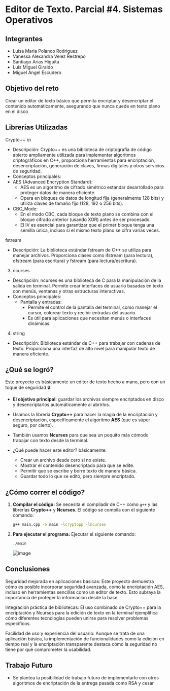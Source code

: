 # Editor de Texto. Parcial #4. Sistemas Operativos

## Integrantes
- Luisa Maria Polanco Rodriguez
- Vanessa Alexandra Velez Restrepo
- Santiago Arias Higuita
- Luis Miguel Giraldo
- Miguel Angel Escudero

## Objetivo del reto
Crear un editor de texto básico que permita encriptar y desencriptar el contenido automáticamente, asegurando que nunca quede en texto plano en el disco

## Librerias Utilizadas

Crypto++ \n
- Descripción: Crypto++ es una biblioteca de criptografía de código abierto ampliamente utilizada para implementar algoritmos criptográficos en C++, proporciona herramientas para encriptación, desencriptación, generación de claves, firmas digitales y otros servicios de seguridad.
- Conceptos principales:
 - AES (Advanced Encryption Standard):
   - AES es un algoritmo de cifrado simétrico estándar desarrollado para proteger datos de manera eficiente.
   - Opera en bloques de datos de longitud fija (generalmente 128 bits) y utiliza claves de tamaño fijo (128, 192 o 256 bits).
 - CBC_Mode:
   - En el modo CBC, cada bloque de texto plano se combina con el bloque cifrado anterior (usando XOR) antes de ser procesado.
   - El IV es esencial para garantizar que el primer bloque tenga una semilla única, incluso si el mismo texto plano se cifra varias veces.

fstream
- Descripción: La biblioteca estándar fstream de C++ se utiliza para manejar archivos. Proporciona clases como ifstream (para lectura), ofstream (para escritura) y fstream (para lectura/escritura).

3. ncurses
- Descripción: ncurses es una biblioteca de C para la manipulación de la salida en terminal. Permite crear interfaces de usuario basadas en texto con menús, ventanas y otras estructuras interactivas.
- Conceptos principales:
  - Pantalla y entradas:
    - Permite el control de la pantalla del terminal, como manejar el cursor, colorear texto y recibir entradas del usuario.
    - Es útil para aplicaciones que necesitan menús o interfaces dinámicas.

4. string
- Descripción: Biblioteca estándar de C++ para trabajar con cadenas de texto. Proporciona una interfaz de alto nivel para manipular texto de manera eficiente.

## ¿Qué se logró?
Este proyecto es básicamente un editor de texto hecho a mano, pero con un toque de seguridad 🔒. 
- **El objetivo principal**: guardar los archivos siempre encriptados en disco y desencriptarlos automáticamente al abrirlos.
- Usamos la librería **Crypto++** para hacer la magia de la encriptación y desencriptación, específicamente el algoritmo **AES** (que es súper seguro, por cierto).
- También usamos **Ncurses** para que sea un poquito más cómodo trabajar con texto desde la terminal.
  
- ¿Qué puede hacer este editor? básicamente:
  - Crear un archivo desde cero si no existe.
  - Mostrar el contenido desencriptado para que se edite.
  - Permitir que se escribe y borre texto de manera básica.
  - Guardar todo lo que se editó, pero siempre encriptado.


## ¿Cómo correr el código?

1. **Compilar el código:**
   Se necesita el compliadir de C++ como `g++` y las librerías **Crypto++** y **Ncurses**. El código se compila con el siguiente comando:
   ```bash
   g++ main.cpp -o main -lcryptopp -lncurses
   ```

2. **Para ejecutar el programa:**
   Ejecutar el siguiente comando:
   ```bash
   ./main
   ```
   ![image](https://github.com/user-attachments/assets/8f7d26cf-587e-41b6-b0bb-01383085c64a)

## Conclusiones

Seguridad mejorada en aplicaciones básicas: Este proyecto demuestra cómo es posible incorporar seguridad avanzada, como la encriptación AES, incluso en herramientas sencillas como un editor de texto. Esto subraya la importancia de proteger la información desde la base.

Integración práctica de bibliotecas: El uso combinado de Crypto++ para la encriptación y Ncurses para la edición de texto en la terminal ejemplifica cómo diferentes tecnologías pueden unirse para resolver problemas específicos.

Facilidad de uso y experiencia del usuario: Aunque se trata de una aplicación básica, la implementación de funcionalidades como la edición en tiempo real y la encriptación transparente destaca cómo la seguridad no tiene por qué comprometer la usabilidad.

## Trabajo Futuro
- Se plantea la posibilidad de trabajo futuro de implementarlo con otros algoritmos de encriptación de la entrega pasada como RSA y cesar
